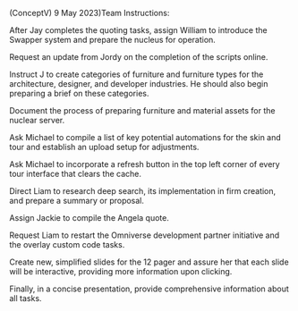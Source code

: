 ﻿(ConceptV) 9 May 2023)Team Instructions:


After Jay completes the quoting tasks, assign William to introduce the Swapper system and prepare the nucleus for operation. 


Request an update from Jordy on the completion of the scripts online. 


Instruct J to create categories of furniture and furniture types for the architecture, designer, and developer industries. He should also begin preparing a brief on these categories. 


Document the process of preparing furniture and material assets for the nuclear server. 


Ask Michael to compile a list of key potential automations for the skin and tour and establish an upload setup for adjustments. 


Ask Michael to incorporate a refresh button in the top left corner of every tour interface that clears the cache. 


Direct Liam to research deep search, its implementation in firm creation, and prepare a summary or proposal. 


Assign Jackie to compile the Angela quote. 


Request Liam to restart the Omniverse development partner initiative and the overlay custom code tasks. 


Create new, simplified slides for the 12 pager and assure her that each slide will be interactive, providing more information upon clicking. 


Finally, in a concise presentation, provide comprehensive information about all tasks.